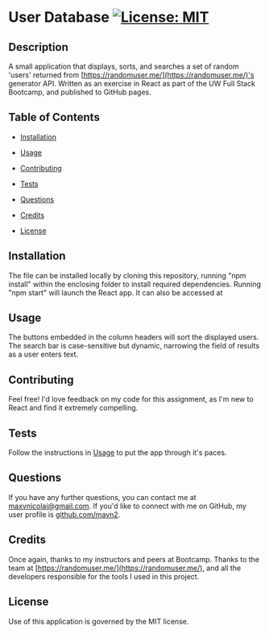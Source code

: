 # User Database [![License: MIT](https://img.shields.io/badge/License-MIT-yellow.svg)](https://opensource.org/licenses/MIT)

## Description

A small application that displays, sorts, and searches a set of random 'users' returned from [https://randomuser.me/](https://randomuser.me/)'s generator API. Written as an exercise in React as part of the UW Full Stack Bootcamp, and published to GitHub pages.

## Table of Contents

* [Installation](Installation)

* [Usage](Usage)

* [Contributing](Contributing)

* [Tests](Tests)

* [Questions](Questions)

* [Credits](Credits)

* [License](License)

## Installation

The file can be installed locally by cloning this repository, running "npm install" within the enclosing folder to install required dependencies. Running "npm start" will launch the React app. It can also be accessed at

## Usage

The buttons embedded in the column headers will sort the displayed users. The search bar is case-sensitive but dynamic, narrowing the field of results as a user enters text.

## Contributing

Feel free! I'd love feedback on my code for this assignment, as I'm new to React and find it extremely compelling.

## Tests

Follow the instructions in [Usage](Usage) to put the app through it's paces.

## Questions

If you have any further questions, you can contact me at maxvnicolai@gmail.com. If you'd like to connect with me on GitHub, my user profile is [github.com/mavn2](github.com/mavn2).

## Credits

Once again, thanks to my instructors and peers at Bootcamp. Thanks to the team at [https://randomuser.me/](https://randomuser.me/), and all the developers responsible for the tools I used in this project.

## License

Use of this application is governed by the MIT license.
